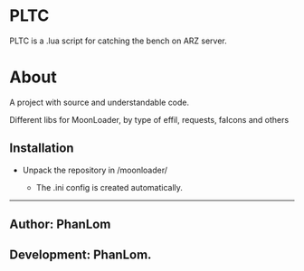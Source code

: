 # PLTC

PLTC is a .lua script for catching the bench on ARZ server.

# About

A project with source and understandable code.

Different libs for MoonLoader, by type of effil, requests, faIcons and others

## Installation

- Unpack the repository in /moonloader/

    - The .ini config is created automatically.

---
## Author: PhanLom
## Development: PhanLom.
